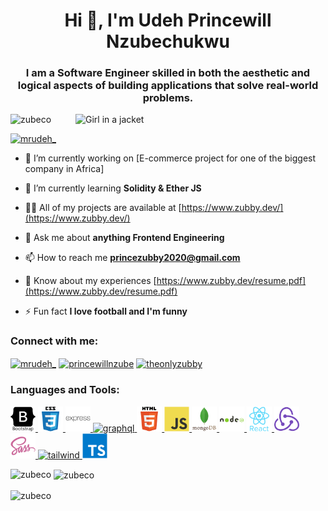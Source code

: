 <h1 align="center">Hi 👋, I'm Udeh Princewill Nzubechukwu</h1>
<h3 align="center">I am a Software Engineer skilled in both the aesthetic and logical aspects of building applications that solve real-world problems.</h3>
<img src="https://cdn.dribbble.com/users/1162077/screenshots/3848914/programmer.gif" align='right' alt="Girl in a jacket" width="400">

<p align="left"> <img src="https://komarev.com/ghpvc/?username=zubeco&label=Profile%20views&color=0e75b6&style=flat" alt="zubeco" /> </p>

<p align="left"> <a href="https://twitter.com/mrudeh_" target="blank"><img src="https://img.shields.io/twitter/follow/mrudeh_?logo=twitter&style=for-the-badge" alt="mrudeh_" /></a> </p>

- 🔭 I’m currently working on [E-commerce project for one of the biggest company in Africa]

- 🌱 I’m currently learning **Solidity & Ether JS**

- 👨‍💻 All of my projects are available at [https://www.zubby.dev/](https://www.zubby.dev/)

- 💬 Ask me about **anything Frontend Engineering**

- 📫 How to reach me **princezubby2020@gmail.com**

- 📄 Know about my experiences [https://www.zubby.dev/resume.pdf](https://www.zubby.dev/resume.pdf)

- ⚡ Fun fact **I love football and I'm funny**

<h3 align="left">Connect with me:</h3>
<p align="left">
<a href="https://twitter.com/mrudeh_" target="blank"><img align="center" src="https://raw.githubusercontent.com/rahuldkjain/github-profile-readme-generator/master/src/images/icons/Social/twitter.svg" alt="mrudeh_" height="30" width="40" /></a>
<a href="https://linkedin.com/in/princewillnzube" target="blank"><img align="center" src="https://raw.githubusercontent.com/rahuldkjain/github-profile-readme-generator/master/src/images/icons/Social/linked-in-alt.svg" alt="princewillnzube" height="30" width="40" /></a>
<a href="https://instagram.com/theonlyzubby" target="blank"><img align="center" src="https://raw.githubusercontent.com/rahuldkjain/github-profile-readme-generator/master/src/images/icons/Social/instagram.svg" alt="theonlyzubby" height="30" width="40" /></a>
</p>

<h3 align="left">Languages and Tools:</h3>
<p align="left"> <a href="https://getbootstrap.com" target="_blank" rel="noreferrer"> <img src="https://raw.githubusercontent.com/devicons/devicon/master/icons/bootstrap/bootstrap-plain-wordmark.svg" alt="bootstrap" width="40" height="40"/> </a> <a href="https://www.w3schools.com/css/" target="_blank" rel="noreferrer"> <img src="https://raw.githubusercontent.com/devicons/devicon/master/icons/css3/css3-original-wordmark.svg" alt="css3" width="40" height="40"/> </a> <a href="https://expressjs.com" target="_blank" rel="noreferrer"> <img src="https://raw.githubusercontent.com/devicons/devicon/master/icons/express/express-original-wordmark.svg" alt="express" width="40" height="40"/> </a> <a href="https://graphql.org" target="_blank" rel="noreferrer"> <img src="https://www.vectorlogo.zone/logos/graphql/graphql-icon.svg" alt="graphql" width="40" height="40"/> </a> <a href="https://www.w3.org/html/" target="_blank" rel="noreferrer"> <img src="https://raw.githubusercontent.com/devicons/devicon/master/icons/html5/html5-original-wordmark.svg" alt="html5" width="40" height="40"/> </a> <a href="https://developer.mozilla.org/en-US/docs/Web/JavaScript" target="_blank" rel="noreferrer"> <img src="https://raw.githubusercontent.com/devicons/devicon/master/icons/javascript/javascript-original.svg" alt="javascript" width="40" height="40"/> </a> <a href="https://www.mongodb.com/" target="_blank" rel="noreferrer"> <img src="https://raw.githubusercontent.com/devicons/devicon/master/icons/mongodb/mongodb-original-wordmark.svg" alt="mongodb" width="40" height="40"/> </a> <a href="https://nodejs.org" target="_blank" rel="noreferrer"> <img src="https://raw.githubusercontent.com/devicons/devicon/master/icons/nodejs/nodejs-original-wordmark.svg" alt="nodejs" width="40" height="40"/> </a> <a href="https://reactjs.org/" target="_blank" rel="noreferrer"> <img src="https://raw.githubusercontent.com/devicons/devicon/master/icons/react/react-original-wordmark.svg" alt="react" width="40" height="40"/> </a> <a href="https://redux.js.org" target="_blank" rel="noreferrer"> <img src="https://raw.githubusercontent.com/devicons/devicon/master/icons/redux/redux-original.svg" alt="redux" width="40" height="40"/> </a> <a href="https://sass-lang.com" target="_blank" rel="noreferrer"> <img src="https://raw.githubusercontent.com/devicons/devicon/master/icons/sass/sass-original.svg" alt="sass" width="40" height="40"/> </a> <a href="https://tailwindcss.com/" target="_blank" rel="noreferrer"> <img src="https://www.vectorlogo.zone/logos/tailwindcss/tailwindcss-icon.svg" alt="tailwind" width="40" height="40"/> </a> <a href="https://www.typescriptlang.org/" target="_blank" rel="noreferrer"> <img src="https://raw.githubusercontent.com/devicons/devicon/master/icons/typescript/typescript-original.svg" alt="typescript" width="40" height="40"/> </a> </p>

<p><img align="left" src="https://github-readme-stats.vercel.app/api/top-langs?username=zubeco&show_icons=true&locale=en&layout=compact" alt="zubeco" /></p>

<p>&nbsp;<img align="center" src="https://github-readme-stats.vercel.app/api?username=zubeco&show_icons=true&locale=en" alt="zubeco" /></p>

<p><img align="center" src="https://github-readme-streak-stats.herokuapp.com/?user=zubeco&" alt="zubeco" /></p>



